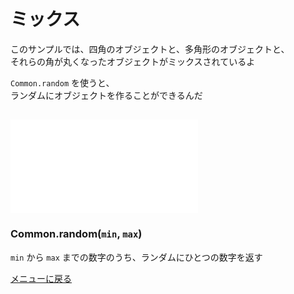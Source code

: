 # ミックス

このサンプルでは、四角のオブジェクトと、多角形のオブジェクトと、  
それらの角が丸くなったオブジェクトがミックスされているよ

`Common.random` を使うと、  
ランダムにオブジェクトを作ることができるんだ


## ![改造する](mixed/main.js)


### Common.random(`min`, `max`)
`min` から `max` までの数字のうち、ランダムにひとつの数字を返す


[メニューに戻る](index.html)


